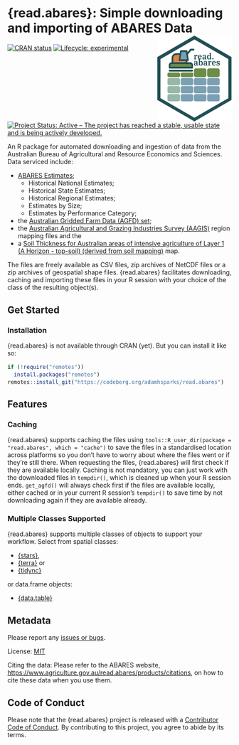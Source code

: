 
<!-- README.md is generated from README.Rmd. Please edit that file -->

# {read.abares}: Simple downloading and importing of ABARES Data <img src="man/figures/logo.png" align="right"/>

<!-- badges: start -->

[![CRAN
status](https://www.r-pkg.org/badges/version/read.abares)](https://CRAN.R-project.org/package=read.abares)
[![Lifecycle:
experimental](https://img.shields.io/badge/lifecycle-experimental-orange.svg)](https://lifecycle.r-lib.org/articles/stages.html#experimental)
[![Project Status: Active – The project has reached a stable, usable
state and is being actively
developed.](https://www.repostatus.org/badges/latest/active.svg)](https://www.repostatus.org/#active)
<!-- badges: end -->

An R package for automated downloading and ingestion of data from the
Australian Bureau of Agricultural and Resource Economics and Sciences.
Data serviced include:

- [ABARES
  Estimates](https://www.agriculture.gov.au/read.abares/data/farm-data-portal#data-download);
  - Historical National Estimates;
  - Historical State Estimates;
  - Historical Regional Estimates;
  - Estimates by Size;
  - Estimates by Performance Category;
- the [Australian Gridded Farm Data (AGFD)
  set](https://www.agriculture.gov.au/read.abares/research-topics/surveys/farm-survey-data/australian-gridded-farm-data);
- the [Australian Agricultural and Grazing Industries Survey
  (AAGIS)](https://www.agriculture.gov.au/read.abares/research-topics/surveys/farm-survey-data)
  region mapping files and the
- a [Soil Thickness for Australian areas of intensive agriculture of
  Layer 1 (A Horizon - top-soil) (derived from soil
  mapping)](https://data.agriculture.gov.au/geonetwork/srv/eng/catalog.search#/metadata/faa9f157-8e17-4b23-b6a7-37eb7920ead6)
  map.

The files are freely available as CSV files, zip archives of NetCDF
files or a zip archives of geospatial shape files. {read.abares}
facilitates downloading, caching and importing these files in your R
session with your choice of the class of the resulting object(s).

## Get Started

### Installation

{read.abares} is not available through CRAN (yet). But you can install
it like so:

``` r
if (!require("remotes"))
  install.packages("remotes")
remotes::install_git("https://codeberg.org/adamhsparks/read.abares")
```

## Features

### Caching

{read.abares} supports caching the files using
`tools::R_user_dir(package = "read.abares", which = "cache")` to save
the files in a standardised location across platforms so you don’t have
to worry about where the files went or if they’re still there. When
requesting the files, {read.abares} will first check if they are
available locally. Caching is not mandatory, you can just work with the
downloaded files in `tempdir()`, which is cleaned up when your R session
ends. `get_agfd()` will always check first if the files are available
locally, either cached or in your current R session’s `tempdir()` to
save time by not downloading again if they are available already.

### Multiple Classes Supported

{read.abares} supports multiple classes of objects to support your
workflow. Select from spatial classes:

- [{stars}](https://CRAN.R-project.org/package=stars),
- [{terra}](https://CRAN.R-project.org/package=terra) or
- [{tidync}](https://CRAN.R-project.org/package=tidync)

or data.frame objects:

- [{data.table}](https://CRAN.R-project.org/package=data.table)

## Metadata

Please report any [issues or
bugs](https://codeberg.org/adamhsparks/read.abares/issues).

License: [MIT](LICENSE.md)

Citing the data: Please refer to the ABARES website,
<https://www.agriculture.gov.au/read.abares/products/citations>, on how
to cite these data when you use them.

## Code of Conduct

Please note that the {read.abares} project is released with a
[Contributor Code of
Conduct](https://adamhsparks.codeberg.page/read.abares/CODE_OF_CONDUCT.html).
By contributing to this project, you agree to abide by its terms.
